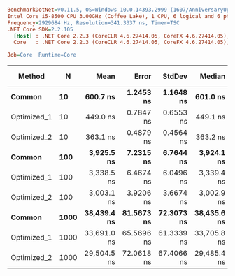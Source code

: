 ``` ini

BenchmarkDotNet=v0.11.5, OS=Windows 10.0.14393.2999 (1607/AnniversaryUpdate/Redstone1)
Intel Core i5-8500 CPU 3.00GHz (Coffee Lake), 1 CPU, 6 logical and 6 physical cores
Frequency=2929684 Hz, Resolution=341.3337 ns, Timer=TSC
.NET Core SDK=2.2.105
  [Host] : .NET Core 2.2.3 (CoreCLR 4.6.27414.05, CoreFX 4.6.27414.05), 64bit RyuJIT
  Core   : .NET Core 2.2.3 (CoreCLR 4.6.27414.05, CoreFX 4.6.27414.05), 64bit RyuJIT

Job=Core  Runtime=Core  

```
|      Method |    N |        Mean |      Error |     StdDev |      Median |   Gen 0 |  Gen 1 | Gen 2 | Allocated |
|------------ |----- |------------:|-----------:|-----------:|------------:|--------:|-------:|------:|----------:|
|      **Common** |   **10** |    **600.7 ns** |  **1.2453 ns** |  **1.1648 ns** |    **601.0 ns** |  **0.2518** |      **-** |     **-** |    **1192 B** |
| Optimized_1 |   10 |    449.0 ns |  0.7847 ns |  0.6553 ns |    449.1 ns |  0.1812 |      - |     - |     856 B |
| Optimized_2 |   10 |    363.1 ns |  0.4879 ns |  0.4564 ns |    363.2 ns |  0.2065 |      - |     - |     976 B |
|      **Common** |  **100** |  **3,925.5 ns** |  **7.2315 ns** |  **6.7644 ns** |  **3,924.1 ns** |  **1.6251** |      **-** |     **-** |    **7672 B** |
| Optimized_1 |  100 |  3,338.5 ns |  6.4674 ns |  6.0496 ns |  3,339.4 ns |  1.5526 |      - |     - |    7336 B |
| Optimized_2 |  100 |  3,003.1 ns |  3.9206 ns |  3.6674 ns |  3,002.9 ns |  1.8196 |      - |     - |    8600 B |
|      **Common** | **1000** | **38,439.4 ns** | **81.5673 ns** | **72.3073 ns** | **38,435.6 ns** | **15.3198** | **0.0610** |     **-** |   **72472 B** |
| Optimized_1 | 1000 | 33,691.0 ns | 65.5696 ns | 61.3339 ns | 33,705.8 ns | 15.2588 | 0.0610 |     - |   72136 B |
| Optimized_2 | 1000 | 29,504.5 ns | 72.0618 ns | 67.4066 ns | 29,485.4 ns | 17.0593 |      - |     - |   80608 B |
